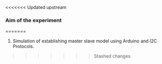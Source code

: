 <<<<<<< Updated upstream
### Aim of the experiment
=======
1. Simulation of establishing master slave model using Arduino and I2C Protocols.
>>>>>>> Stashed changes
